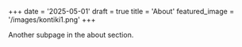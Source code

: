 +++
date = '2025-05-01'
draft = true
title = 'About'
featured_image = '/images/kontiki1.png'
+++

Another subpage in the about section.